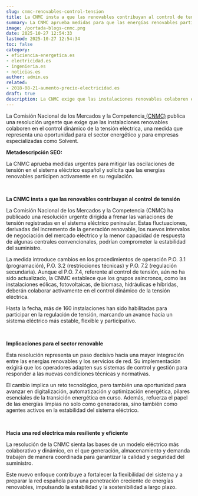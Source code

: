 ```yaml
---
slug: cnmc-renovables-control-tension
title: La CNMC insta a que las renovables contribuyan al control de tensión
summary: La CNMC aprueba medidas para que las energías renovables participen en el control de tensión del sistema eléctrico, reforzando la estabilidad y la eficiencia de la red española.
image: /portada-blogs-cnmc.png
date: 2025-10-27 12:54:33
lastmod: 2025-10-27 12:54:34
toc: false
category:
- eficiencia-energetica.es
- electricidad.es
- ingenieria.es
- noticias.es
author: admin.es
related:
- 2018-08-21-aumento-precio-electricidad.es
draft: true
description: La CNMC exige que las instalaciones renovables colaboren en el control de tensión ⚡ Medida clave para una red más estable y sostenible.
---
```

La Comisión Nacional de los Mercados y la Competencia[ (CNMC)](https://www.cnmc.es/) publica una resolución urgente que exige que las instalaciones renovables colaboren en el control dinámico de la tensión eléctrica, una medida que representa una oportunidad para el sector energético y para empresas especializadas como Solvent.

**Metadescripción SEO:**

La CNMC aprueba medidas urgentes para mitigar las oscilaciones de tensión en el sistema eléctrico español y solicita que las energías renovables participen activamente en su regulación. 

 

**La CNMC insta a que las renovables contribuyan al control
de tensión**

La Comisión Nacional de los Mercados y la Competencia (CNMC) ha publicado una resolución urgente dirigida a frenar las variaciones de tensión registradas en el sistema eléctrico peninsular. Estas fluctuaciones, derivadas del incremento de la generación renovable, los nuevos intervalos de negociación del mercado eléctrico y la menor capacidad de respuesta de algunas centrales convencionales, podrían comprometer la estabilidad del suministro.

La medida introduce cambios en los procedimientos de operación P.O. 3.1 (programación), P.O. 3.2 (restricciones técnicas) y P.O. 7.2 (regulación secundaria). Aunque el P.O. 7.4, referente al control de tensión, aún no ha sido actualizado, la CNMC establece que los grupos asíncronos, como las instalaciones eólicas, fotovoltaicas, de biomasa, hidráulicas e híbridas, deberán colaborar activamente en el control dinámico de la tensión eléctrica.

Hasta la fecha, más de 160 instalaciones han sido habilitadas para participar en la regulación de tensión, marcando un avance hacia un sistema eléctrico más estable, flexible y participativo.

 

**Implicaciones para el sector renovable**

Esta resolución representa un paso decisivo hacia una mayor integración entre las energías renovables y los servicios de red. Su implementación exigirá que los operadores adapten sus sistemas de control y gestión para responder a las nuevas condiciones técnicas y normativas.

El cambio implica un reto tecnológico, pero también una oportunidad para avanzar en digitalización, automatización y optimización energética, pilares esenciales de la transición energética en curso. Además, refuerza el papel de las energías limpias no solo como generadoras, sino también como agentes activos en la estabilidad del sistema eléctrico.

 

**Hacia una red eléctrica más resiliente y eficiente**

La resolución de la CNMC sienta las bases de un modelo eléctrico más colaborativo y dinámico, en el que generación, almacenamiento y demanda trabajen de manera coordinada para garantizar la calidad y seguridad del suministro.

Este nuevo enfoque contribuye a fortalecer la flexibilidad del sistema y a preparar la red española para una penetración creciente de energías renovables, impulsando la estabilidad y la sostenibilidad a largo plazo.
